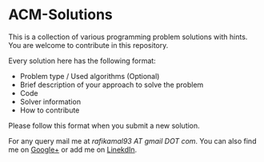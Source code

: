 ACM-Solutions
=============

This is a collection of various programming problem solutions with hints. You are welcome to contribute in this repository. 

Every solution here has the following format:
* Problem type / Used algorithms (Optional)
* Brief description of your approach to solve the problem
* Code
* Solver information
* How to contribute

Please follow this format when you submit a new solution. 

For any query mail me at *rafikamal93 AT gmail DOT com*. You can also find me on [Google+](https://plus.google.com/103564154123165796665) or add me on [LinekdIn](https://www.linkedin.com/in/rafikamal).
